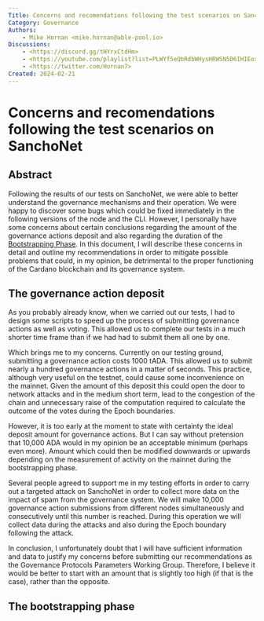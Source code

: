```yaml
---
Title: Concerns and recomendations following the test scenarios on SanchoNet
Category: Governance
Authors:
    - Mike Hornan <mike.hornan@able-pool.io>
Discussions:
    - <https://discord.gg/tHYrxCtdHm>
    - <https://youtube.com/playlist?list=PLWYf5eQbRdbWHysHRWSN5D6IHIEoxMl3H&si=kJ4P8HuERWiQbCli>
    - <https://twitter.com/Hornan7>
Created: 2024-02-21
---
```

# Concerns and recomendations following the test scenarios on SanchoNet

## Abstract

Following the results of our tests on SanchoNet, we were able to better understand the governance mechanisms and their operation. 
We were happy to discover some bugs which could be fixed immediately in the following versions of the node and the CLI. 
However, I personally have some concerns about certain conclusions regarding the amount of the governance actions deposit and also 
regarding the duration of the [Bootstrapping Phase](https://github.com/Hornan7/CIPs/tree/master/CIP-1694#bootstrapping-phase). In this document, 
I will describe these concerns in detail and outline my recommendations in order to mitigate possible problems that could, 
in my opinion, be detrimental to the proper functioning of the Cardano blockchain and its governance system.

## The governance action deposit 

As you probably already know, when we carried out our tests, I had to design some scripts to speed up the process of submitting governance 
actions as well as voting. This allowed us to complete our tests in a much shorter time frame than if we had had to submit them all one by one.

Which brings me to my concerns. Currently on our testing ground, submitting a governance action costs 1000 tADA. This allowed us to submit 
nearly a hundred governance actions in a matter of seconds. This practice, although very useful on the testnet, could cause some inconvenience 
on the mainnet. Given the amount of this deposit this could open the door to network attacks and in the medium short term, lead to the 
congestion of the chain and unnecessary raise of the computation required to calculate the outcome of the votes during the Epoch boundaries.

However, it is too early at the moment to state with certainty the ideal deposit amount for governance actions. But I can say without pretension
that 10,000 ADA would in my opinion be an acceptable minimum (perhaps even more). Amount which could then be modified downwards or upwards depending
on the measurement of activity on the mainnet during the bootstrapping phase.

Several people agreed to support me in my testing efforts in order to carry out a targeted attack on SanchoNet in order to collect more data on 
the impact of spam from the governance system. We will make 10,000 governance action submissions from different nodes simultaneously and consecutively
until this number is reached. During this operation we will collect data during the attacks and also during the Epoch boundary following the attack.

In conclusion, I unfortunately doubt that I will have sufficient information and data to justify my concerns before submitting our recommendations 
as the Governance Protocols Parameters Working Group. Therefore, I believe it would be better to start with an amount that is slightly too high 
(if that is the case), rather than the opposite.

## The bootstrapping phase
